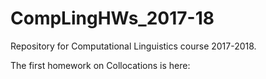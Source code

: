 # CompLingHWs_2017-18
Repository for Computational Linguistics course 2017-2018.

The first homework on Collocations is here:  
